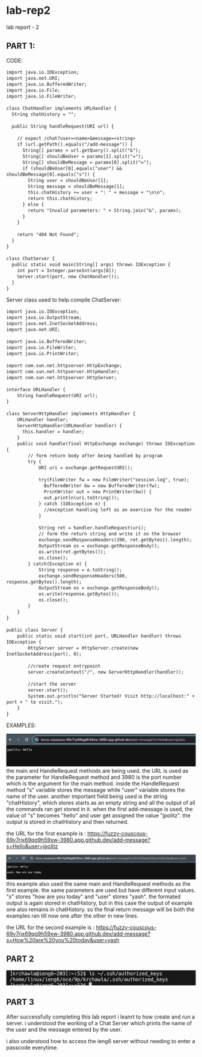 # lab-rep2
lab report - 2
## PART 1:

  CODE:
~~~
import java.io.IOException;
import java.net.URI;
import java.io.BufferedWriter;
import java.io.File;
import java.io.FileWriter;

class ChatHandler implements URLHandler {
  String chatHistory = "";

  public String handleRequest(URI url) {

    // expect /chat?user=<name>&message=<string>
    if (url.getPath().equals("/add-message")) {
      String[] params = url.getQuery().split("&");
      String[] shouldBeUser = params[1].split("=");
      String[] shouldBeMessage = params[0].split("=");
      if (shouldBeUser[0].equals("user") && shouldBeMessage[0].equals("s")) {
        String user = shouldBeUser[1];
        String message = shouldBeMessage[1];
        this.chatHistory += user + ": " + message + "\n\n";
        return this.chatHistory;
      } else {
        return "Invalid parameters: " + String.join("&", params);
      }
    }

    return "404 Not Found";
  }
}

class ChatServer {
  public static void main(String[] args) throws IOException {
    int port = Integer.parseInt(args[0]);
    Server.start(port, new ChatHandler());
  }
}
~~~

Server class used to help compile ChatServer:
~~~
import java.io.IOException;
import java.io.OutputStream;
import java.net.InetSocketAddress;
import java.net.URI;

import java.io.BufferedWriter;
import java.io.FileWriter;
import java.io.PrintWriter;

import com.sun.net.httpserver.HttpExchange;
import com.sun.net.httpserver.HttpHandler;
import com.sun.net.httpserver.HttpServer;

interface URLHandler {
    String handleRequest(URI url);
}

class ServerHttpHandler implements HttpHandler {
    URLHandler handler;
    ServerHttpHandler(URLHandler handler) {
      this.handler = handler;
    }
    public void handle(final HttpExchange exchange) throws IOException {
        // form return body after being handled by program
        try {
            URI uri = exchange.getRequestURI();

            try(FileWriter fw = new FileWriter("session.log", true);
              BufferedWriter bw = new BufferedWriter(fw);
              PrintWriter out = new PrintWriter(bw)) {
              out.println(uri.toString());
            } catch (IOException e) {
              //exception handling left as an exercise for the reader
            }

            String ret = handler.handleRequest(uri);
            // form the return string and write it on the browser
            exchange.sendResponseHeaders(200, ret.getBytes().length);
            OutputStream os = exchange.getResponseBody();
            os.write(ret.getBytes());
            os.close();
        } catch(Exception e) {
            String response = e.toString();
            exchange.sendResponseHeaders(500, response.getBytes().length);
            OutputStream os = exchange.getResponseBody();
            os.write(response.getBytes());
            os.close();
        }
    }
}

public class Server {
    public static void start(int port, URLHandler handler) throws IOException {
        HttpServer server = HttpServer.create(new InetSocketAddress(port), 0);

        //create request entrypoint
        server.createContext("/", new ServerHttpHandler(handler));

        //start the server
        server.start();
        System.out.println("Server Started! Visit http://localhost:" + port + " to visit.");
    }
}
~~~


EXAMPLES:


![Image](AB708786-FA12-4310-96CB-BA010E188574_4_5005_c.jpeg)
the main and HandleRequest methods are being used. 
the URL is used as the parameter for HandleRequest method and  3980 is the port number which is the argument for the main method.
inside the HandleRequest method "s" variable stores the message while "user" variable stores the name of the user. another important field being used is the string "chatHistory", which stores starts as an empty string and all the output of all the commands ran get stored in it.
when the first add-message is used, the value of "s" becomes "hello" and user get assigned the value "jpolitz". the output is stored in chatHistory and then returned.

the URL for the first example is : https://fuzzy-couscous-69v7rjx69qg9h59xw-3980.app.github.dev/add-message?s=Hello&user=jpolitz


![Image](1986CE3B-7E53-4E9E-B96F-B2C9A06A9DBD.jpeg)
this example also used the same main and HandleRequest methods as the first example.
the same parameters are used but have different input values. "s" stores "how are you today" and "user" stores "yash". the formated output is again stored in chatHistory, but in this case the output of example one also remains in chatHistory. 
so the final return message will be both the examples ran till now one after the other in new lines.

the URL for the second example is : https://fuzzy-couscous-69v7rjx69qg9h59xw-3980.app.github.dev/add-message?s=How%20are%20you%20today&user=yash

## PART 2
![Image](8786024C-2174-4236-83B0-ABCF042FF581_4_5005_c.jpeg)


## PART 3 
After successfully completing this lab report i leanrt to how create and run a server. i understood the working of a Chat Server which prints the name of the user and the message entered by the user. 

i also understood how to access the ieng6 server without needing to enter a passcode everytime.

